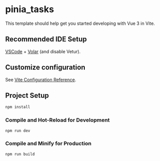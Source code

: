 # pinia_tasks

This template should help get you started developing with Vue 3 in Vite.

## Recommended IDE Setup

[VSCode](https://code.visualstudio.com/) + [Volar](https://marketplace.visualstudio.com/items?itemName=Vue.volar) (and disable Vetur).

## Customize configuration

See [Vite Configuration Reference](https://vitejs.dev/config/).

## Project Setup

```sh
npm install
```

### Compile and Hot-Reload for Development

```sh
npm run dev
```

### Compile and Minify for Production

```sh
npm run build
```


<!-- 1. Locate
https://api.mazemap.com/js/v2.0.114/docs/#ex-basic-map DONE

2. Markers
https://api.mazemap.com/js/v2.0.114/docs/#ex-mazemarker-popups DONE
https://docs.mapbox.com/mapbox-gl-js/example/add-a-marker/
https://docs.mapbox.com/mapbox-gl-js/example/animate-marker/
https://docs.mapbox.com/mapbox-gl-js/example/popup-on-click/
https://docs.mapbox.com/mapbox-gl-js/example/popup-on-hover/

3. https://api.mazemap.com/js/v2.0.114/docs/#ex-excel-room-list -->